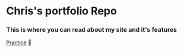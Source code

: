 # Chris's portfolio Repo

### This is where you can read about my site and it's features

[Practice](https://codepen.io/toferthegreat/pen/KKzyvGv)
:rocket: